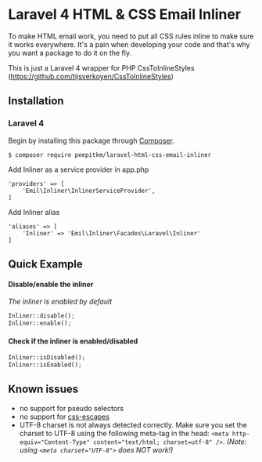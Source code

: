 Laravel 4 HTML & CSS Email Inliner
==========================

To make HTML email work, you need to put all CSS rules inline to make sure it works everywhere. It's a pain when developing your code and that's why you want a package to do it on the fly.

This is just a Laravel 4 wrapper for PHP CssToInlineStyles (https://github.com/tijsverkoyen/CssToInlineStyles)

## Installation

### Laravel 4

Begin by installing this package through [Composer](https://getcomposer.org).

	$ composer require peepitkm/laravel-html-css-email-inliner

Add Inliner as a service provider in app.php

	'providers' => [
		'Emil\Inliner\InlinerServiceProvider',
	]

Add Inliner alias

	'aliases' => [
		'Inliner' => 'Emil\Inliner\Facades\Laravel\Inliner'
	]

## Quick Example

#### Disable/enable the inliner
*The inliner is enabled by default*

```php
Inliner::disable();
Inliner::enable();
```

#### Check if the inliner is enabled/disabled
```php
Inliner::isDisabled();
Inliner::isEnabled();
```

## Known issues

* no support for pseudo selectors
* no support for [css-escapes](https://mathiasbynens.be/notes/css-escapes)
* UTF-8 charset is not always detected correctly. Make sure you set the charset to UTF-8 using the following meta-tag in the head: `<meta http-equiv="Content-Type" content="text/html; charset=utf-8" />`. _(Note: using `<meta charset="UTF-8">` does NOT work!)_
